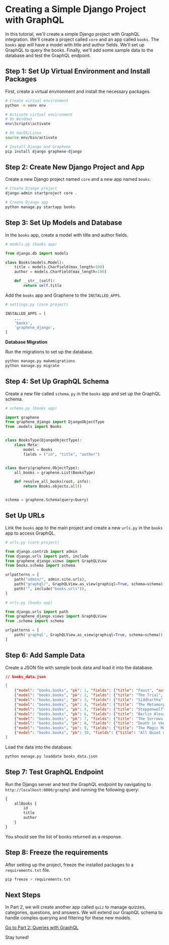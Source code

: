 # Creating a Simple Django Project with GraphQL

In this tutorial, we'll create a simple Django project with GraphQL integration. We'll create a project called `core` and an app called `books`. The `books` app will have a model with title and author fields. We'll set up GraphQL to query the books. Finally, we'll add some sample data to the database and test the GraphQL endpoint.

## Step 1: Set Up Virtual Environment and Install Packages
First, create a virtual environment and install the necessary packages.
```bash
# Create virtual environment
python -m venv env

# Activate virtual environment
# On Windows
env\Scripts\activate

# On macOS/Linux
source env/bin/activate

# Install Django and Graphene
pip install django graphene-django
```

## Step 2: Create New Django Project and App
Create a new Django project named `core` and a new app named `books`.
```bash
# Create Django project
django-admin startproject core .

# Create Django app
python manage.py startapp books
```

## Step 3: Set Up Models and Database
In the `books` app, create a model with title and author fields.
```python
# models.py (books app)

from django.db import models

class Books(models.Model):
    title = models.CharField(max_length=100)
    author = models.CharField(max_length=100)

    def __str__(self):
        return self.title
```

Add the `books` app and Graphene to the `INSTALLED_APPS`.
```python
# settings.py (core project)

INSTALLED_APPS = [
    ...
    'books',
    'graphene_django',
]
```

**Database Migration**

Run the migrations to set up the database.
```bash
python manage.py makemigrations
python manage.py migrate
```

## Step 4: Set Up GraphQL Schema
Create a new file called `schema.py` in the `books` app and set up the GraphQL schema.
```python
# schema.py (books app)

import graphene
from graphene_django import DjangoObjectType
from .models import Books


class BooksType(DjangoObjectType):
    class Meta:
        model = Books
        fields = ("id", "title", "author")


class Query(graphene.ObjectType):
    all_books = graphene.List(BooksType)

    def resolve_all_books(root, info):
        return Books.objects.all()


schema = graphene.Schema(query=Query)
```

## Set Up URLs
Link the `books` app to the main project and create a new `urls.py` in the `books` app to access GraphQL.
```python
# urls.py (core project)

from django.contrib import admin
from django.urls import path, include
from graphene_django.views import GraphQLView
from books.schema import schema

urlpatterns = [
    path("admin/", admin.site.urls),
    path("graphql/", GraphQLView.as_view(graphiql=True, schema=schema)),
    path("", include("books.urls")),
]
```

```python
# urls.py (books app)

from django.urls import path
from graphene_django.views import GraphQLView
from .schema import schema

urlpatterns = [
    path('graphql', GraphQLView.as_view(graphiql=True, schema=schema)),
]
```

## Step 6: Add Sample Data
Create a JSON file with sample book data and load it into the database.
```json
// books_data.json

[
    {"model": "books.books", "pk": 1, "fields": {"title": "Faust", "author": "Johann Wolfgang von Goethe"}},
    {"model": "books.books", "pk": 2, "fields": {"title": "The Trial", "author": "Franz Kafka"}},
    {"model": "books.books", "pk": 3, "fields": {"title": "Siddhartha", "author": "Hermann Hesse"}},
    {"model": "books.books", "pk": 4, "fields": {"title": "The Metamorphosis", "author": "Franz Kafka"}},
    {"model": "books.books", "pk": 5, "fields": {"title": "Steppenwolf", "author": "Hermann Hesse"}},
    {"model": "books.books", "pk": 6, "fields": {"title": "Berlin Alexanderplatz", "author": "Alfred Döblin"}},
    {"model": "books.books", "pk": 7, "fields": {"title": "The Sorrows of Young Werther", "author": "Johann Wolfgang von Goethe"}},
    {"model": "books.books", "pk": 8, "fields": {"title": "Death in Venice", "author": "Thomas Mann"}},
    {"model": "books.books", "pk": 9, "fields": {"title": "The Magic Mountain", "author": "Thomas Mann"}},
    {"model": "books.books", "pk": 10, "fields": {"title": "All Quiet on the Western Front", "author": "Erich Maria Remarque"}}
]
```

Load the data into the database.
```bash
python manage.py loaddata books_data.json
```

## Step 7: Test GraphQL Endpoint
Run the Django server and test the GraphQL endpoint by navigating to `http://localhost:8000/graphql` and running the following query:
```graphql
{
    allBooks {
        id
        title
        author
    }
}
```

You should see the list of books returned as a response.


## Step 8: Freeze the requirements
After setting up the project, freeze the installed packages to a `requirements.txt` file.
```bash
pip freeze > requirements.txt
```


## Next Steps
In Part 2, we will create another app called `quiz` to manage quizzes, categories, questions, and answers. We will extend our GraphQL schema to handle complex querying and filtering for these new models.

[Go to Part 2: Queries with GraphQL](https://github.com/nimodb/QueriesWithGraphQL_Part2)

Stay tuned!